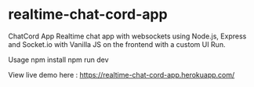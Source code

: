 # realtime-chat-cord-app

ChatCord App
Realtime chat app with websockets using Node.js, Express and Socket.io with Vanilla JS on the frontend with a custom UI Run.

Usage
npm install
npm run dev

View live demo here : https://realtime-chat-cord-app.herokuapp.com/
